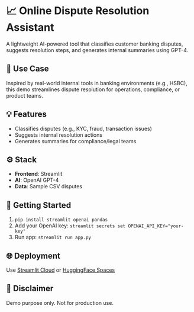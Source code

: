 # 📈 Online Dispute Resolution Assistant

A lightweight AI-powered tool that classifies customer banking disputes, suggests resolution steps, and generates internal summaries using GPT-4.

## 🔄 Use Case
Inspired by real-world internal tools in banking environments (e.g., HSBC), this demo streamlines dispute resolution for operations, compliance, or product teams.

## 💡 Features
- Classifies disputes (e.g., KYC, fraud, transaction issues)
- Suggests internal resolution actions
- Generates summaries for compliance/legal teams

## ⚙️ Stack
- **Frontend**: Streamlit
- **AI**: OpenAI GPT-4
- **Data**: Sample CSV disputes

## 🚀 Getting Started
1. `pip install streamlit openai pandas`
2. Add your OpenAI key: `streamlit secrets set OPENAI_API_KEY="your-key"`
3. Run app: `streamlit run app.py`

## 🌐 Deployment
Use [Streamlit Cloud](https://streamlit.io/cloud) or [HuggingFace Spaces](https://huggingface.co/spaces)

## 🛑 Disclaimer
Demo purpose only. Not for production use.
